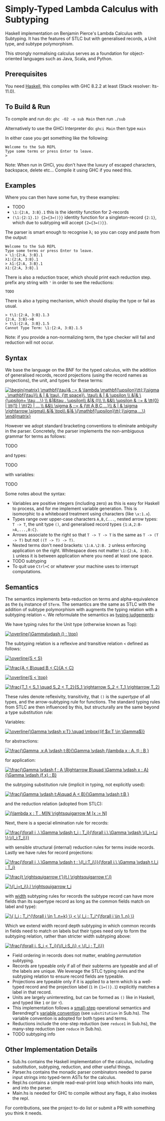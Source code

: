 # Simply-Typed Lambda Calculus with Subtyping
Haskell implementation on Benjamin Pierce's Lambda Calculus with Subtyping. It has the features of STLC but with generalised records, a Unit type, and subtype polymorphism.

This strongly normalising calculus serves as a foundation for object-oriented  languages such as Java, Scala, and Python.

## Prerequisites
You need [Haskell](https://www.haskell.org/), this compiles with GHC 8.2.2 at least (Stack resolver: lts-11.0).

## To Build & Run

To compile and run do:
`ghc -O2 -o sub Main`
then run `./sub`

Alternatively to use the GHCi Interpreter do:
`ghci Main`
then type `main`

In either case you get something like the following:
```
Welcome to the Sub REPL
Type some terms or press Enter to leave.
>
```

Note: When run in GHCi, you don't have the luxury of escaped characters, backspace, delete etc...
Compile it using GHC if you need this.

## Examples 
Where you can then have some fun, try these examples:
- TODO
- `\1:{2:A, 3:B}.1` this is the identity function for 2-records
- `(\1:{2:1}.1) {2={3=()}}` identity function for a singleton-record `{2:1}`, which due to subtyping will accept `{2={3=()}}`.

The parser is smart enough to recognise λ; so you can copy and paste from the output:
```
Welcome to the Sub REPL
Type some terms or press Enter to leave.
> \1:{2:A, 3:B}.1
λ1:{2:A, 3:B}.1
> λ1:{2:A, 3:B}.1
λ1:{2:A, 3:B}.1
```

There is also a reduction tracer, which should print each reduction step. prefix any string with `'` in order to see the reductions:
```
TODO
```
There is also a typing mechanism, which should display the type or fail as usual.
```
> t\1:{2:A, 3:B}.1.3
{2:A, 3:B}->B
> t\1:{2:A, 3:B}.1.5
Cannot Type Term: \1:{2:A, 3:B}.1.5
```

Note: if you provide a non-normalizing term, the type checker will fail and reduction will not occur.

## Syntax 

We base the language on the BNF for the typed calculus, with the addition of generalised records, record projections (using the record names as projections), the unit, and types for these terms:

<a href="https://www.codecogs.com/eqnedit.php?latex=\begin{matrix}&space;\mathbf{\tau}&&space;::=&space;&&space;\lambda&space;\mathbf{\upsilon}\tt{:}\sigma&space;.&space;\mathbf{\tau}\\&space;&&space;|&space;&&space;\tau\,&space;{\tt&space;space}\,&space;\tau\\&space;&&space;|&space;&&space;\upsilon&space;\\&space;&|&&space;\{\upsilon=&space;\tau,...\}&space;\\&space;&|&\tau&space;.&space;\upsilon\\&space;&|&&space;()\\&space;\\&space;&&\\&space;\upsilon&space;&&space;::=&space;&&space;\tt{0}&space;|&space;\tt{1}&space;|&space;\tt{2}&space;|&space;...&space;\\&space;&&\\&space;\sigma&space;&&space;::=&space;&&space;{\tt&space;A,B,C,...}\\&space;&&space;|&space;&&space;\sigma&space;\rightarrow&space;\sigma\\&space;&|&&space;\top\\&space;&|&&space;\{\mathbf{\upsilon}\tt{:}\sigma,...\}&space;\end{matrix}" target="_blank"><img src="https://latex.codecogs.com/gif.latex?\begin{matrix}&space;\mathbf{\tau}&&space;::=&space;&&space;\lambda&space;\mathbf{\upsilon}\tt{:}\sigma&space;.&space;\mathbf{\tau}\\&space;&&space;|&space;&&space;\tau\,&space;{\tt&space;space}\,&space;\tau\\&space;&&space;|&space;&&space;\upsilon&space;\\&space;&|&&space;\{\upsilon=&space;\tau,...\}&space;\\&space;&|&\tau&space;.&space;\upsilon\\&space;&|&&space;()\\&space;\\&space;&&\\&space;\upsilon&space;&&space;::=&space;&&space;\tt{0}&space;|&space;\tt{1}&space;|&space;\tt{2}&space;|&space;...&space;\\&space;&&\\&space;\sigma&space;&&space;::=&space;&&space;{\tt&space;A,B,C,...}\\&space;&&space;|&space;&&space;\sigma&space;\rightarrow&space;\sigma\\&space;&|&&space;\top\\&space;&|&&space;\{\mathbf{\upsilon}\tt{:}\sigma,...\}&space;\end{matrix}" title="\begin{matrix} \mathbf{\tau}& ::= & \lambda \mathbf{\upsilon}\tt{:}\sigma . \mathbf{\tau}\\ & | & \tau\, {\tt space}\, \tau\\ & | & \upsilon \\ &|& \{\upsilon= \tau,...\} \\ &|&\tau . \upsilon\\ &|& ()\\ \\ &&\\ \upsilon & ::= & \tt{0} | \tt{1} | \tt{2} | ... \\ &&\\ \sigma & ::= & {\tt A,B,C,...}\\ & | & \sigma \rightarrow \sigma\\ &|& \top\\ &|& \{\mathbf{\upsilon}\tt{:}\sigma,...\} \end{matrix}" /></a>

However we adopt standard bracketing conventions to eliminate ambiguity in the parser. Concretely, the parser implements the non-ambiguous grammar for terms as follows:

TODO 

and types:

TODO

with variables:

TODO

Some notes about the syntax:

- Variables are positive integers (including zero) as this is easy for Haskell to process, and for me implement variable generation. This is isomorphic to a whiteboard treatment using characters (like `\x:1.x`).
- Types range over upper-case characters `A,B,C...`, nested arrow types: `T -> T`, the unit type `()`, and generalised record types `{1:A,2:B->A,...,8:C}`.
- Arrows associate to the right so that `T -> T -> T` is the same as `T -> (T -> T)` but not `((T -> T) -> T)`. 
- Nested terms don't need brackets: `\1:A.\2:B. 2` unless enforcing application on the right. Whitespace does not matter `\1:{2:A, 3:B}.    1` unless it is between application where you need at least one space.
- TODO subtyping
- To quit use `Ctrl+C` or whatever your machine uses to interrupt computations.

## Semantics

The semantics implements beta-reduction on terms and alpha-equivalence as the `Eq` instance of `STerm`. The semantics are the same as STLC with the addition of subtype polymorphism with augments the typing relation with a subtyping relation `<`. We reformulate the semantics as [typing judgements](https://existentialtype.wordpress.com/2011/03/27/the-holy-trinity/):

We have typing rules for the Unit type (otherwise known as Top):

<a href="https://www.codecogs.com/eqnedit.php?latex=\overline{\Gamma\vdash&space;()&space;:&space;\top}" target="_blank"><img src="https://latex.codecogs.com/gif.latex?\overline{\Gamma\vdash&space;()&space;:&space;\top}" title="\overline{\Gamma\vdash () : \top}" /></a>

The subtyping relation is a reflexive and transitive relation `<` defined as follows:

<a href="https://www.codecogs.com/eqnedit.php?latex=\overline{S&space;<&space;S}" target="_blank"><img src="https://latex.codecogs.com/gif.latex?\overline{S&space;<&space;S}" title="\overline{S < S}" /></a>

<a href="https://www.codecogs.com/eqnedit.php?latex=\frac{A&space;<&space;B\quad&space;B&space;<&space;C}{A&space;<&space;C}" target="_blank"><img src="https://latex.codecogs.com/gif.latex?\frac{A&space;<&space;B\quad&space;B&space;<&space;C}{A&space;<&space;C}" title="\frac{A < B\quad B < C}{A < C}" /></a>

<a href="https://www.codecogs.com/eqnedit.php?latex=\overline{S&space;<&space;\top}" target="_blank"><img src="https://latex.codecogs.com/gif.latex?\overline{S&space;<&space;\top}" title="\overline{S < \top}" /></a>

<a href="https://www.codecogs.com/eqnedit.php?latex=\frac{T_1&space;<&space;S_1&space;\quad&space;S_2&space;<&space;T_2}{S_1&space;\rightarrow&space;S_2&space;<&space;T_1&space;\rightarrow&space;T_2}" target="_blank"><img src="https://latex.codecogs.com/gif.latex?\frac{T_1&space;<&space;S_1&space;\quad&space;S_2&space;<&space;T_2}{S_1&space;\rightarrow&space;S_2&space;<&space;T_1&space;\rightarrow&space;T_2}" title="\frac{T_1 < S_1 \quad S_2 < T_2}{S_1 \rightarrow S_2 < T_1 \rightarrow T_2}" /></a>

These rules denote reflexivity, transitivity, that `()` is the _supertype_ of all types, and the arrow-subtyping rule for functions. The standard typing rules from STLC are then influenced by this, but structurally are the same beyond a type substitution rule:

Variables:

<a href="https://www.codecogs.com/eqnedit.php?latex=\overline{\Gamma&space;\vdash&space;x:T},\quad&space;\mbox{(if&space;$x:T&space;\in&space;\Gamma$)}" target="_blank"><img src="https://latex.codecogs.com/gif.latex?\overline{\Gamma&space;\vdash&space;x:T},\quad&space;\mbox{(if&space;$x:T&space;\in&space;\Gamma$)}" title="\overline{\Gamma \vdash x:T},\quad \mbox{(if $x:T \in \Gamma$)}" /></a>

for abstractions:

<a href="https://www.codecogs.com/eqnedit.php?latex=\frac{\Gamma&space;,x:A&space;\vdash&space;t:B}{\Gamma&space;\vdash&space;(\lambda&space;x&space;:&space;A.&space;t)&space;:&space;B&space;}" target="_blank"><img src="https://latex.codecogs.com/gif.latex?\frac{\Gamma&space;,x:A&space;\vdash&space;t:B}{\Gamma&space;\vdash&space;(\lambda&space;x&space;:&space;A.&space;t)&space;:&space;B&space;}" title="\frac{\Gamma ,x:A \vdash t:B}{\Gamma \vdash (\lambda x : A. t) : B }" /></a>

for application:

<a href="https://www.codecogs.com/eqnedit.php?latex=\frac{\Gamma&space;\vdash&space;f&space;:&space;A&space;\Rightarrow&space;B\quad&space;\Gamma&space;\vdash&space;x&space;:&space;A}{\Gamma&space;\vdash&space;(f&space;x)&space;:&space;B}" target="_blank"><img src="https://latex.codecogs.com/gif.latex?\frac{\Gamma&space;\vdash&space;f&space;:&space;A&space;\Rightarrow&space;B\quad&space;\Gamma&space;\vdash&space;x&space;:&space;A}{\Gamma&space;\vdash&space;(f&space;x)&space;:&space;B}" title="\frac{\Gamma \vdash f : A \Rightarrow B\quad \Gamma \vdash x : A}{\Gamma \vdash (f x) : B}" /></a>

the subtyping substitution rule (implicit in typing, not explicitly used):

<a href="https://www.codecogs.com/eqnedit.php?latex=\frac{\Gamma&space;\vdash&space;t:A\quad&space;A&space;<&space;B}{\Gamma&space;\vdash&space;t:B&space;}" target="_blank"><img src="https://latex.codecogs.com/gif.latex?\frac{\Gamma&space;\vdash&space;t:A\quad&space;A&space;<&space;B}{\Gamma&space;\vdash&space;t:B&space;}" title="\frac{\Gamma \vdash t:A\quad A < B}{\Gamma \vdash t:B }" /></a>

and the reduction relation (adopted from STLC):

<a href="https://www.codecogs.com/eqnedit.php?latex=(\lambda&space;x&space;:&space;T&space;.&space;M)N&space;\rightsquigarrow&space;M&space;[x&space;:=&space;N]" target="_blank"><img src="https://latex.codecogs.com/gif.latex?(\lambda&space;x&space;:&space;T&space;.&space;M)N&space;\rightsquigarrow&space;M&space;[x&space;:=&space;N]" title="(\lambda x : T . M)N \rightsquigarrow M [x := N]" /></a>

Next, there is a special elimination rule for records:

<a href="https://www.codecogs.com/eqnedit.php?latex=\frac{\forall&space;i&space;.\,\Gamma&space;\vdash&space;t_i&space;:&space;T_i}{\forall&space;i.\,\Gamma&space;\vdash&space;\{l_i=t_i&space;\}:\{l_i:T_i\}}" target="_blank"><img src="https://latex.codecogs.com/gif.latex?\frac{\forall&space;i&space;.\,\Gamma&space;\vdash&space;t_i&space;:&space;T_i}{\forall&space;i.\,\Gamma&space;\vdash&space;\{l_i=t_i&space;\}:\{l_i:T_i\}}" title="\frac{\forall i .\,\Gamma \vdash t_i : T_i}{\forall i.\,\Gamma \vdash \{l_i=t_i \}:\{l_i:T_i\}}" /></a>

with sensible structural (internal) reduction rules for terms inside records. Lastly we have rules for record projections:

<a href="https://www.codecogs.com/eqnedit.php?latex=\frac{\forall&space;i&space;.\,\Gamma&space;\vdash&space;t&space;:&space;\{l_i:T_i\}}{\forall&space;i.\,\Gamma&space;\vdash&space;t.l_i&space;:&space;T_i}" target="_blank"><img src="https://latex.codecogs.com/gif.latex?\frac{\forall&space;i&space;.\,\Gamma&space;\vdash&space;t&space;:&space;\{l_i:T_i\}}{\forall&space;i.\,\Gamma&space;\vdash&space;t.l_i&space;:&space;T_i}" title="\frac{\forall i .\,\Gamma \vdash t : \{l_i:T_i\}}{\forall i.\,\Gamma \vdash t.l_i : T_i}" /></a>

<a href="https://www.codecogs.com/eqnedit.php?latex=\frac{t&space;\rightsquigarrow&space;t'}{t.l&space;\rightsquigarrow&space;t'.l}" target="_blank"><img src="https://latex.codecogs.com/gif.latex?\frac{t&space;\rightsquigarrow&space;t'}{t.l&space;\rightsquigarrow&space;t'.l}" title="\frac{t \rightsquigarrow t'}{t.l \rightsquigarrow t'.l}" /></a>

<a href="https://www.codecogs.com/eqnedit.php?latex=\{l_i=t_i\}.l&space;\rightsquigarrow&space;t_i" target="_blank"><img src="https://latex.codecogs.com/gif.latex?\{l_i=t_i\}.l&space;\rightsquigarrow&space;t_i" title="\{l_i=t_i\}.l \rightsquigarrow t_i" /></a>

with [width](https://www.cs.cornell.edu/courses/cs4110/2012fa/lectures/lecture24.pdf) subtyping rules for records the subtype record can have more fields than its supertype record as long as the common fields match on label and type):

<a href="https://www.codecogs.com/eqnedit.php?latex=\{&space;l_i&space;:&space;T_i^{\forall&space;i&space;\in&space;1..n&plus;k}&space;\}&space;<&space;\{&space;l_i&space;:&space;T_i^{\forall&space;i&space;\in&space;1..n}&space;\}" target="_blank"><img src="https://latex.codecogs.com/gif.latex?\{&space;l_i&space;:&space;T_i^{\forall&space;i&space;\in&space;1..n&plus;k}&space;\}&space;<&space;\{&space;l_i&space;:&space;T_i^{\forall&space;i&space;\in&space;1..n}&space;\}" title="\{ l_i : T_i^{\forall i \in 1..n+k} \} < \{ l_i : T_i^{\forall i \in 1..n} \}" /></a>

Which we extend width record depth subtyping in which common records in fields need to match on labels but their types need only to form the subtyping relation, rather than stricter width subtyping above:

<a href="https://www.codecogs.com/eqnedit.php?latex=\frac{\forall&space;i.&space;S_i&space;<&space;T_i}{\{l_i:S_i\}&space;<&space;\{l_i&space;:&space;T_i\}}" target="_blank"><img src="https://latex.codecogs.com/gif.latex?\frac{\forall&space;i.&space;S_i&space;<&space;T_i}{\{l_i:S_i\}&space;<&space;\{l_i&space;:&space;T_i\}}" title="\frac{\forall i. S_i < T_i}{\{l_i:S_i\} < \{l_i : T_i\}}" /></a>

- Field ordering in records does not matter, enabling _permutation_ subtyping.
- Records are typeable only if all of their subterms are typeable and all of the labels are unique. We leverage the STLC typing rules and the subtyping relation to ensure record fields are typeable.
- Projections are typeable only if it is applied to a term which is a well-typed record and the projection label (`1` in `{1=()}.1`) explicitly matches a label in that record.
- Units are largely uninteresting, but can be formed as `()` like in Haskell, and typed like `1` or (or `⊤`).
- This implementation follows a [small-step](https://cs.stackexchange.com/questions/43294/difference-between-small-and-big-step-operational-semantics) operational semantics and Berendregt's [variable convention](https://cs.stackexchange.com/questions/69323/barendregts-variable-convention-what-does-it-mean) (see `substitution` in Sub.hs). The variable convention is adopted for both types and terms.
- Reductions include the one-step reduction (see `reduce1` in Sub.hs), the many-step reduction (see `reduce` in Sub.hs).
- TODO subtyping info 

## Other Implementation Details
- Sub.hs contains the Haskell implementation of the calculus, including substitution, subtyping, reduction, and other useful things.
- Parser.hs contains the monadic parser combinators needed to parse input strings into typed-term ASTs for the calculus.
- Repl.hs contains a simple read-eval-print loop which hooks into main, and into the parser.
- Main.hs is needed for GHC to compile without any flags, it also invokes the repl.

For contributions, see the project to-do list or submit a PR with something you think it needs.


